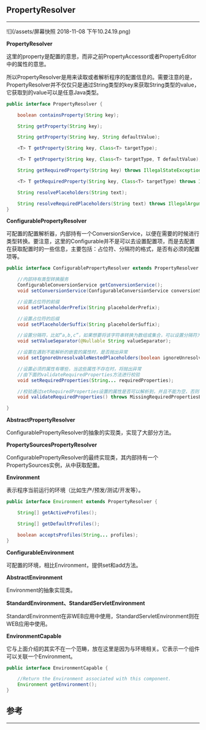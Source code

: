 ## PropertyResolver

---

![](/assets/屏幕快照 2018-11-08 下午10.24.19.png)

**PropertyResolver**

这里的property是配置的意思，而非之前PropertyAccessor或者PropertyEditor中的属性的意思。

所以PropertyResolver是用来读取或者解析程序的配置信息的。需要注意的是，PropertyResolver并不仅仅只是通过String类型的key来获取String类型的value，它获取到的value可以是任意Java类型。

```java
public interface PropertyResolver {

    boolean containsProperty(String key);

    String getProperty(String key);

    String getProperty(String key, String defaultValue);

    <T> T getProperty(String key, Class<T> targetType);

    <T> T getProperty(String key, Class<T> targetType, T defaultValue);

    String getRequiredProperty(String key) throws IllegalStateException;

    <T> T getRequiredProperty(String key, Class<T> targetType) throws IllegalStateException;

    String resolvePlaceholders(String text);

    String resolveRequiredPlaceholders(String text) throws IllegalArgumentException;
}
```

**ConfigurablePropertyResolver**

 可配置的配置解析器，内部持有一个ConversionService，以便在需要的时候进行类型转换。要注意，这里的Configurable并不是可以去设置配置项，而是去配置在获取配置时的一些信息，主要包括：占位符、分隔符的格式，是否有必须的配置项等。

```java
public interface ConfigurablePropertyResolver extends PropertyResolver {

    //内部持有类型转换服务
    ConfigurableConversionService getConversionService();
    void setConversionService(ConfigurableConversionService conversionService);

    //设置占位符的前缀
    void setPlaceholderPrefix(String placeholderPrefix);

    //设置占位符的后缀
    void setPlaceholderSuffix(String placeholderSuffix);

    //设置分隔符，比如“a,b,c”，如果想要将该字符串转换为数组或集合，可以设置分隔符为逗号(,)
    void setValueSeparator(@Nullable String valueSeparator);

    //设置在遇到不能解析的嵌套的属性时，是否抛出异常
    void setIgnoreUnresolvableNestedPlaceholders(boolean ignoreUnresolvableNestedPlaceholders);

    //设置必须的属性有哪些，当这些属性不存在时，将抛出异常
    //由下面的validateRequiredProperties方法进行校验
    void setRequiredProperties(String... requiredProperties);

    //校验通过setRequiredProperties设置的属性是否可以解析到，并且不能为空，否则将抛异常
    void validateRequiredProperties() throws MissingRequiredPropertiesException;

}
```

**AbstractPropertyResolver**

ConfigurablePropertyResolver的抽象的实现类，实现了大部分方法。

**PropertySourcesPropertyResolver**

ConfigurablePropertyResolver的最终实现类，其内部持有一个PropertySources实例，从中获取配置。

**Environment**

表示程序当前运行的环境（比如生产/预发/测试/开发等）。 

```java
public interface Environment extends PropertyResolver {

    String[] getActiveProfiles();

    String[] getDefaultProfiles();

    boolean acceptsProfiles(String... profiles);
}
```

**ConfigurableEnvironment**

可配置的环境，相比Environment，提供set和add方法。

**AbstractEnvironment**

Environment的抽象实现类。

**StandardEnvironment、StandardServletEnvironment**

StandardEnvironment在非WEB应用中使用，StandardServletEnvironment则在WEB应用中使用。

**EnvironmentCapable**

它与上面介绍的其实不在一个范畴，放在这里是因为与环境相关。它表示一个组件可以关联一个Environment。

```java
public interface EnvironmentCapable {

    //Return the Environment associated with this component.
    Environment getEnvironment();
}
```

## 参考

---



